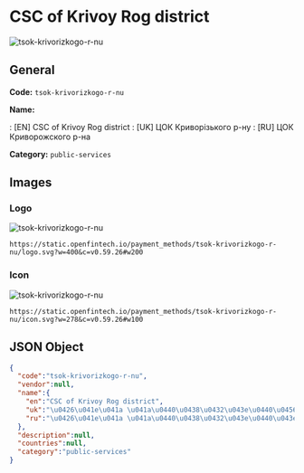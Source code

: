 
# CSC of Krivoy Rog district 
![tsok-krivorizkogo-r-nu](https://static.openfintech.io/payment_methods/tsok-krivorizkogo-r-nu/logo.svg?w=400&c=v0.59.26#w200)  

## General 
**Code:** `tsok-krivorizkogo-r-nu` 
 
**Name:** 
 
:	[EN] CSC of Krivoy Rog district 
:	[UK] ЦОК Криворізького р-ну 
:	[RU] ЦОК Криворожского р-на 
 
**Category:** `public-services` 
 

## Images 

### Logo 
![tsok-krivorizkogo-r-nu](https://static.openfintech.io/payment_methods/tsok-krivorizkogo-r-nu/logo.svg?w=400&c=v0.59.26#w200)  

```
https://static.openfintech.io/payment_methods/tsok-krivorizkogo-r-nu/logo.svg?w=400&c=v0.59.26#w200
```  

### Icon 
![tsok-krivorizkogo-r-nu](https://static.openfintech.io/payment_methods/tsok-krivorizkogo-r-nu/icon.svg?w=278&c=v0.59.26#w100)  

```
https://static.openfintech.io/payment_methods/tsok-krivorizkogo-r-nu/icon.svg?w=278&c=v0.59.26#w100
```  

## JSON Object 

```json
{
  "code":"tsok-krivorizkogo-r-nu",
  "vendor":null,
  "name":{
    "en":"CSC of Krivoy Rog district",
    "uk":"\u0426\u041e\u041a \u041a\u0440\u0438\u0432\u043e\u0440\u0456\u0437\u044c\u043a\u043e\u0433\u043e \u0440-\u043d\u0443",
    "ru":"\u0426\u041e\u041a \u041a\u0440\u0438\u0432\u043e\u0440\u043e\u0436\u0441\u043a\u043e\u0433\u043e \u0440-\u043d\u0430"
  },
  "description":null,
  "countries":null,
  "category":"public-services"
}
```  
